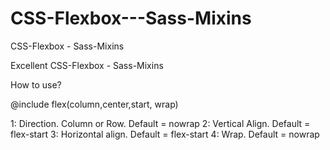 # CSS-Flexbox---Sass-Mixins
CSS-Flexbox - Sass-Mixins

Excellent CSS-Flexbox - Sass-Mixins

How to use?

@include flex(column,center,start, wrap)

1: Direction. Column or Row. Default = nowrap
2: Vertical Align. Default = flex-start
3: Horizontal align. Default = flex-start
4: Wrap. Default = nowrap
